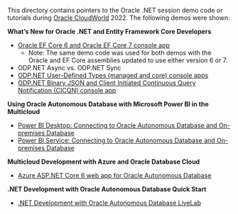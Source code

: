 This directory contains pointers to the Oracle .NET session demo code or tutorials during [Oracle CloudWorld](https://www.oracle.com/cloudworld/) 2022. The following demos were shown:

**What’s New for Oracle .NET and Entity Framework Core Developers**
* [Oracle EF Core 6 and Oracle EF Core 7 console app](https://github.com/oracle/dotnet-db-samples/tree/master/samples/ef-core/get-started)
  * Note: The same demo code was used for both demos with the Oracle and EF Core assemblies updated to use either version 6 or 7.
* ODP.NET Async vs. ODP.NET Sync
* [ODP.NET User-Defined Types (managed and core) console apps](https://github.com/oracle/dotnet-db-samples/tree/master/samples/udt)
* [ODP.NET Binary JSON and Client Initiated Continuous Query Notification (CICQN) console app](https://github.com/oracle/dotnet-db-samples/tree/master/session-demos/2021/cicqn-json)

**Using Oracle Autonomous Database with Microsoft Power BI in the Multicloud**
* [Power BI Desktop: Connecting to Oracle Autonomous Database and On-premises Database](https://www.oracle.com/a/ocom/docs/database/microsoft-powerbi-connection-adw.pdf)
* [Power BI Service: Connecting to Oracle Autonomous Database and On-premises Database](https://www.oracle.com/a/ocom/docs/database/microsoft-powerbi-service-gateway-adw.pdf)

**Multicloud Development with Azure and Oracle Database Cloud**
* [Azure ASP.NET Core 6 web app for Oracle Autonomous Database](https://github.com/oracle/dotnet-db-samples/blob/master/samples/asp.net-core/6/Program.cs)

**.NET Development with Oracle Autonomous Database Quick Start**
* [.NET Development with Oracle Autonomous Database LiveLab](https://apexapps.oracle.com/pls/apex/dbpm/r/livelabs/view-workshop?wid=3359)
